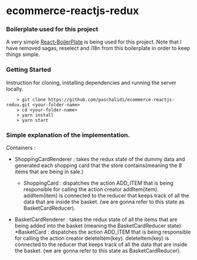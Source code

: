 # ecommerce-reactjs-redux

### Boilerplate used for this project 
A very simple [React-BoilerPlate](https://github.com/react-boilerplate/react-boilerplate) 
is being used for this project.
Note that I have removed sagas, reselect and i18n from this boilerplate in order to keep things simple.


### Getting Started
Instruction for cloning, installing dependencies and running the server locally.
```
	> git clone https://github.com/paschalidi/ecommerce-reactjs-redux.git <your-folder-name>
	> cd <your-folder-name>
	> yarn install
	> yarn start
```
### Simple explanation of the implementation.

Containers :
  * ShoppingCardRenderer : takes the redux state of the dummy data and generated each shopping card that the store contains(meaning the 8 items that are being in sale.)
    * ShoppingCard :  dispatches the action ADD_ITEM 
                      that is being responsible for calling the action creator addItem(item).
                      addItem(item) is connected to the reducer that keeps track of all the data that are 
                      inside the basket. (we are gonna refer to this state as BasketCardReducer).
    
  * BasketCardRenderer : takes the redux state of all the items that are being added into the basket (meaning the BasketCardReducer state)
    *BasketCard : dispatches the action ADD_ITEM 
                  that is being responsible for calling the action creator deleteItem(key).
                  deleteItem(key) is connected to the reducer that keeps track of all the data that are 
                  inside the basket. (we are gonna refer to this state as BasketCardReducer).
